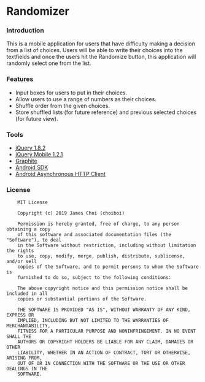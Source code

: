 Randomizer
==========

### Introduction

This is a mobile application for users that have difficulty making a decision from a list of choices. Users will be able to write their choices into the textfields and once the users hit the Randomize button, this application will randomly select one from the list.

### Features
 * Input boxes for users to put in their choices.
 * Allow users to use a range of numbers as their choices.
 * Shuffle order from the given choices.
 * Store shuffled lists (for future reference) and previous selected choices (for future view).

### Tools
 * [jQuery 1.8.2](http://jquery.com/)
 * [jQuery Mobile 1.2.1](http://jquerymobile.com/)
 * [Graphite](http://driftyco.github.io/graphite/)
 * [Android SDK](http://developer.android.com/sdk/installing/index.html)
 * [Android Asynchronous HTTP Client](http://loopj.com/android-async-http/)
  
### License
```
    MIT License

    Copyright (c) 2019 James Choi (choiboi)

    Permission is hereby granted, free of charge, to any person obtaining a copy
    of this software and associated documentation files (the "Software"), to deal
    in the Software without restriction, including without limitation the rights
    to use, copy, modify, merge, publish, distribute, sublicense, and/or sell
    copies of the Software, and to permit persons to whom the Software is
    furnished to do so, subject to the following conditions:

    The above copyright notice and this permission notice shall be included in all
    copies or substantial portions of the Software.

    THE SOFTWARE IS PROVIDED "AS IS", WITHOUT WARRANTY OF ANY KIND, EXPRESS OR
    IMPLIED, INCLUDING BUT NOT LIMITED TO THE WARRANTIES OF MERCHANTABILITY,
    FITNESS FOR A PARTICULAR PURPOSE AND NONINFRINGEMENT. IN NO EVENT SHALL THE
    AUTHORS OR COPYRIGHT HOLDERS BE LIABLE FOR ANY CLAIM, DAMAGES OR OTHER
    LIABILITY, WHETHER IN AN ACTION OF CONTRACT, TORT OR OTHERWISE, ARISING FROM,
    OUT OF OR IN CONNECTION WITH THE SOFTWARE OR THE USE OR OTHER DEALINGS IN THE
    SOFTWARE.
```
